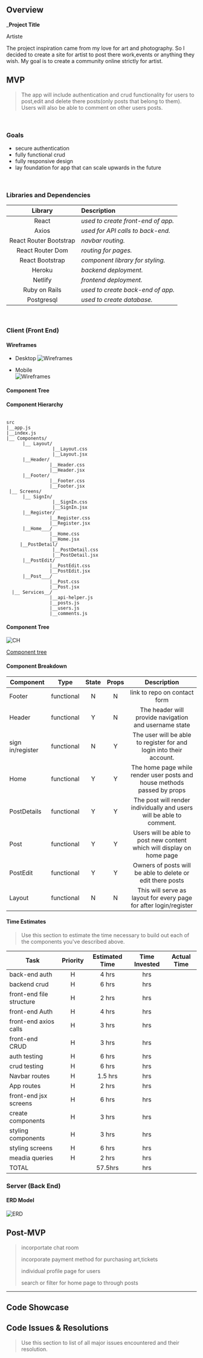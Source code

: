 ## Overview

_**Project Title**  

Artiste 
  
The project inspiration came from my love for art and photography. So I decided to create a site for artist to post there work,events or anything they wish. My goal is to create a community online strictly for artist.

## MVP

> The app will include authentication and crud functionality for users to post,edit and delete there posts(only posts that belong to them). Users will also be able to comment on other users posts.  

<br>

### Goals

- secure authentication
- fully functional crud
- fully responsive design
- lay foundation for app that can scale upwards in the future

<br>

### Libraries and Dependencies

|     Library      | Description                                |
| :--------------: | :----------------------------------------- |
|      React       | _used to create front-end of app._ |
|      Axios       | _used for API calls to back-end._ |
| React Router Bootstrap | _navbar routing._ |
| React Router Dom | _routing for pages._ |
| React Bootstrap  | _component library for styling._ | 
|  Heroku          | _backend deployment._ | 
|  Netlify         | _frontend deployment._ | 
| Ruby on Rails    | _used to create back-end of app._ | 
| Postgresql       | _used to create database._ |

<br>

### Client (Front End)

#### Wireframes

- Desktop 
![Wireframes](https://github.com/markelld/artistedeprime/blob/main/web2.png)

- Mobile  
![Wireframes](https://github.com/markelld/artistedeprime/blob/main/mobile1.png)

#### Component Tree


#### Component Hierarchy

``` structure

src 
|__app.js 
|__index.js 
|__ Components/ 
      |__ Layout/ 
                 |__Layout.css 
                 |__Layout.jsx 
      |__Header/
                |__Header.css 
                |__Header.jsx  
      |__Footer/
                |__Footer.css 
                |__Footer.jsx                  
 |__ Screens/
      |__ SignIn/ 
                 |__SignIn.css 
                 |__SignIn.jsx 
      |__Register/
                |__Register.css 
                |__Register.jsx  
      |__Home___/
                |__Home.css 
                |__Home.jsx  
     |__PostDetail/ 
                 |__PostDetail.css 
                 |__PostDetail.jsx 
      |__PostEdit/
                |__PostEdit.css 
                |__PostEdit.jsx  
      |__Post___/
                |__Post.css 
                |__Post.jsx  
  |__ Services__/
                |__api-helper.js
                |__posts.js
                |__users.js
                |__comments.js

```

#### Component Tree

![CH](https://github.com/markelld/artistedeprime/blob/main/CH.png)

[Component tree](url) 

#### Component Breakdown 

| Component           | Type     | State   | Props     | Description   |
| ------------------- | :------: | :-----: | :-------: | :-----------: | 
| Footer              |  functional | N | N |  link to repo on contact form  |   
| Header              |  functional | Y | N |  The header will provide navigation and username state |            
| sign in/register    |  functional | N | Y | The user will be able to register for and login into their account. |
| Home                |  functional | Y | Y | The home page while render user posts and house methods passed by props |       
| PostDetails         |  functional | Y | Y | The post will render individually and users will be able to comment. | 
| Post                |  functional | Y | Y | Users will be able to post new content which will display on home page | 
| PostEdit            |  functional | Y | Y | Owners of posts will be able to delete or edit there posts |  
| Layout              |  functional | N | N | This will serve as layout for every page for after login/register| 

#### Time Estimates

> Use this section to estimate the time necessary to build out each of the components you've described above.

| Task                | Priority | Estimated Time | Time Invested | Actual Time |
| ------------------- | :------: | :------------: | :-----------: | :---------: | 
| back-end auth       |    H      |   4 hrs  |       hrs     |             | 
| backend crud        |    H    |     6 hrs  |       hrs     |             | 
| front-end file structure|    H     |  2 hrs  |    hrs      |             | 
| front-end Auth      |    H      |    4 hrs  |       hrs     |             | 
| front-end axios calls |    H     |  3 hrs  |       hrs     |             |
| front-end CRUD      |    H    |     3 hrs    |       hrs     |             |
| auth testing        |    H    |     6 hrs    |       hrs     |             |  
| crud testing        |    H    |     6 hrs    |       hrs     |             | 
| Navbar routes       |    H     |    1.5 hrs  |       hrs     |             |
| App routes          |    H     |     2 hrs  |       hrs     |             |
| front-end jsx screens |   H    |     6 hrs  |       hrs     |             | 
|  create components  |    H     |     3 hrs  |       hrs     |             |
| styling components  |    H     |     3 hrs  |       hrs     |             |
| styling screens     |    H      |     6 hrs |       hrs     |             | 
| meadia queries      |    H     |     2 hrs  |       hrs     |             |
| TOTAL               |          |   57.5hrs |       hrs     |             |


### Server (Back End)

#### ERD Model 

![ERD](https://github.com/markelld/artistedeprime/blob/main/data.flow.png)


## Post-MVP

> incorportate chat room 
> 
> incorporate payment method for purchasing art,tickets
> 
> individual profile page for users 
> 
> search or filter for  home page to through posts 
***

## Code Showcase



## Code Issues & Resolutions

> Use this section to list of all major issues encountered and their resolution.
